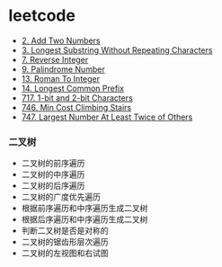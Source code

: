# leetcode

* [2. Add Two Numbers](doc/2_AddTwoNumbers.md)
* [3. Longest Substring Without Repeating Characters](doc/3_LongestSubstringWithoutRepeatingCharacters.md)
* [7. Reverse Integer](doc/7_ReverseInteger.md)
* [9. Palindrome Number](doc/9_PalindromeNumber.md)
* [13. Roman To Integer](doc/13_RomanToInteger.md)
* [14. Longest Common Prefix](doc/14_LongestCommonPrefix.md)
* [717. 1-bit and 2-bit Characters](doc/717_1BitAnd2BitCharacters.md)
* [746. Min Cost Climbing Stairs](doc/746_MinCostClimbingStairs.md)
* [747. Largest Number At Least Twice of Others](doc/747_LargestNumberAtLeastTwiceOfOthers.md)

### 二叉树
* 二叉树的前序遍历
* 二叉树的中序遍历
* 二叉树的后序遍历
* 二叉树的广度优先遍历
* 根据前序遍历和中序遍历生成二叉树
* 根据后序遍历和中序遍历生成二叉树
* 判断二叉树是否是对称的
* 二叉树的锯齿形层次遍历
* 二叉树的左视图和右试图
